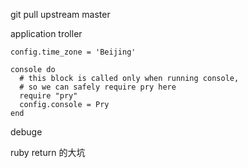 git pull upstream master



application troller

```
config.time_zone = 'Beijing'
```

```
console do
  # this block is called only when running console,
  # so we can safely require pry here
  require "pry"
  config.console = Pry
end
```

debuge



ruby return 的大坑